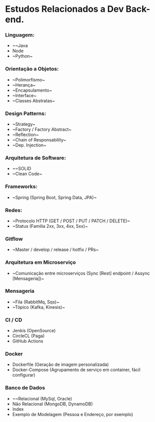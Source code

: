 # Estudos Relacionados a Dev Back-end.

### Linguagem:
* ~~Java
* Node
* ~Python~

### Orientação a Objetos:
* ~Polimorfismo~
* ~Herança~
* ~Encapsulamento~
* ~Interface~
* ~Classes Abstratas~

### Design Patterns:
* ~Strategy~
* ~Factory / Factory Abstract~
* ~Reflection~
* ~Chain of Responsability~
* ~Dep. Injection~

### Arquitetura de Software:
* ~~SOLID
* ~Clean Code~

### Frameworks:
* ~Spring (Spring Boot, Spring Data, JPA)~

### Redes:
* ~Protocolo HTTP (GET / POST / PUT / PATCH / DELETE)~
* ~Status (Familia 2xx, 3xx, 4xx, 5xx)~

### Gitflow
* ~Master / develop /  release /  hotfix /  PRs~

### Arquitetura em Microserviço
* ~Comunicação entre microserviços (Sync [Rest] endpoint / Assync [Mensageria])~

### Mensageria
* ~Fila (RabbitMq, Sqs)~
* ~Tópico (Kafka, Kinesis)~

### CI / CD 
* Jenkis (OpenSource)
* CircleCL (Paga)
* GitHub Actions

### Docker
* Dockerfile (Geração de imagem personalizada)
* Docker-Compose (Agrupamento de serviço em container, fácil configurar)

### Banco de Dados
* ~~Relacional (MySql, Oracle)
* Não Relacional (MongoDB, DynamoDB)
* Index
* Exemplo de Modelagem (Pessoa e Endereço, por exemplo)
